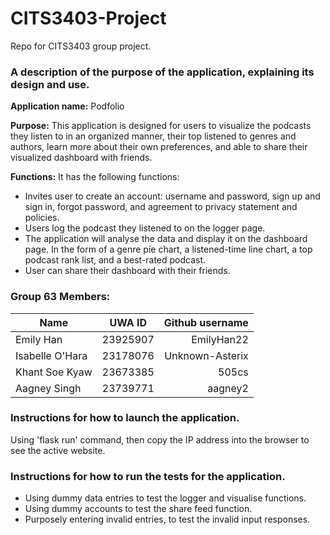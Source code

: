 # CITS3403-Project
Repo for CITS3403 group project. 

### A description of the purpose of the application, explaining its design and use.
**Application name:**
Podfolio

**Purpose:**
This application is designed for users to visualize the podcasts they listen to in an organized manner, their top listened to genres and authors, learn more about their own preferences, and able to share their visualized dashboard with friends.

**Functions:** 
It has the following functions:
- Invites user to create an account: username and password, sign up and sign in, forgot password, and agreement to privacy statement and policies.
- Users log the podcast they listened to on the logger page.
- The application will analyse the data and display it on the dashboard page. In the form of a genre pie chart, a listened-time line chart, a top podcast rank list, and a best-rated podcast.
- User can share their dashboard with their friends.

### Group 63 Members:

| Name            | UWA ID   | Github username |
| --------------- |:--------:| ---------------:|
| Emily Han       | 23925907 | EmilyHan22      |
| Isabelle O'Hara | 23178076 | Unknown-Asterix |
| Khant Soe Kyaw  | 23673385 | 505cs           |
| Aagney Singh    | 23739771 | aagney2         |

### Instructions for how to launch the application.
Using 'flask run' command, then copy the IP address into the browser to see the active website.

### Instructions for how to run the tests for the application.
- Using dummy data entries to test the logger and visualise functions. 
- Using dummy accounts to test the share feed function. 
- Purposely entering invalid entries, to test the invalid input responses. 


